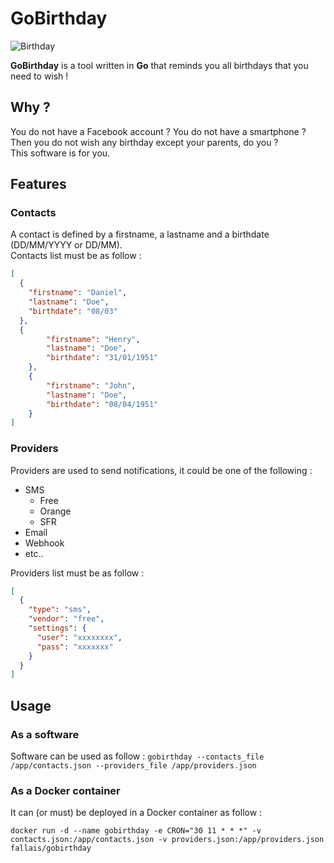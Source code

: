 # GoBirthday

![Birthday](https://github.com/fallais/gobirthday/blob/master/birthday.png)

**GoBirthday** is a tool written in **Go** that reminds you all birthdays that you need to wish !

## Why ?

You do not have a Facebook account ? You do not have a smartphone ? Then you do not wish any birthday except your parents, do you ?  
This software is for you.

## Features

### Contacts

A contact is defined by a firstname, a lastname and a birthdate (DD/MM/YYYY or DD/MM).  
Contacts list must be as follow :

```json
[
  {
    "firstname": "Daniel",
    "lastname": "Doe",
    "birthdate": "08/03"
  },
  {
		"firstname": "Henry",
		"lastname": "Doe",
		"birthdate": "31/01/1951"
	},
	{
		"firstname": "John",
		"lastname": "Doe",
		"birthdate": "08/04/1951"
	}
]
```

### Providers

Providers are used to send notifications, it could be one of the following :

- SMS
  - Free
  - Orange
  - SFR
- Email
- Webhook
- etc..

Providers list must be as follow :

```json
[
  {
    "type": "sms",
    "vendor": "free",
    "settings": {
      "user": "xxxxxxxx",
      "pass": "xxxxxxx"
    }
  }
]
```

## Usage

### As a software

Software can be used as follow : `gobirthday --contacts_file /app/contacts.json --providers_file /app/providers.json`

### As a Docker container

It can (or must) be deployed in a Docker container as follow :

`docker run -d --name gobirthday -e CRON="30 11 * * *" -v contacts.json:/app/contacts.json -v providers.json:/app/providers.json fallais/gobirthday`
